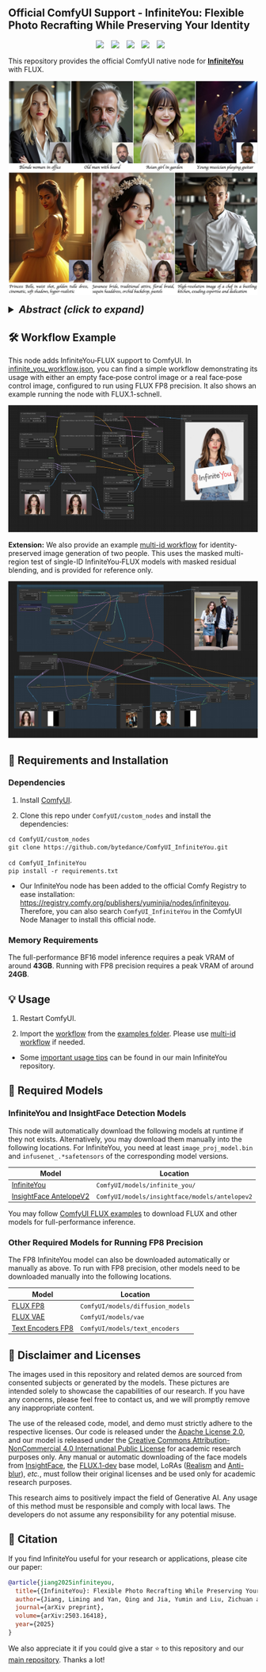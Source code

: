 ## Official ComfyUI Support - InfiniteYou: Flexible Photo Recrafting While Preserving Your Identity

<div align="center">

<a href="https://bytedance.github.io/InfiniteYou"><img src="https://img.shields.io/static/v1?label=Project&message=Page&color=blue&logo=github-pages"></a> &ensp;
<a href="https://arxiv.org/abs/2503.16418"><img src="https://img.shields.io/static/v1?label=ArXiv&message=Paper&color=darkred&logo=arxiv"></a> &ensp;
<a href="https://github.com/bytedance/InfiniteYou"><img src="https://img.shields.io/static/v1?label=GitHub&message=Code&color=green&logo=github"></a> &ensp;
<a href="https://huggingface.co/ByteDance/InfiniteYou"><img src="https://img.shields.io/static/v1?label=%F0%9F%A4%96%20Released&message=Models&color=purple"></a> &ensp;
<a href="https://huggingface.co/spaces/ByteDance/InfiniteYou-FLUX"><img src="https://img.shields.io/static/v1?label=%F0%9F%A4%97%20Hugging%20Face&message=Demo&color=orange"></a> &ensp;

</div>

This repository provides the official ComfyUI native node for [**InfiniteYou**](https://github.com/bytedance/InfiniteYou) with FLUX.

![teaser](examples/teaser.jpg)

<details>
<summary style='font-size:20px'><b><i>Abstract (click to expand)</i></b></summary>

> *Achieving flexible and high-fidelity identity-preserved image generation remains formidable, particularly with advanced Diffusion Transformers (DiTs) like FLUX. We introduce **InfiniteYou (InfU)**, one of the earliest robust frameworks leveraging DiTs for this task. InfU addresses significant issues of existing methods, such as insufficient identity similarity, poor text-image alignment, and low generation quality and aesthetics. Central to InfU is InfuseNet, a component that injects identity features into the DiT base model via residual connections, enhancing identity similarity while maintaining generation capabilities. A multi-stage training strategy, including pretraining and supervised fine-tuning (SFT) with synthetic single-person-multiple-sample (SPMS) data, further improves text-image alignment, ameliorates image quality, and alleviates face copy-pasting. Extensive experiments demonstrate that InfU achieves state-of-the-art performance, surpassing existing baselines. In addition, the plug-and-play design of InfU ensures compatibility with various existing methods, offering a valuable contribution to the broader community.*

</details>


## 🛠️ Workflow Example

This node adds InfiniteYou‑FLUX support to ComfyUI. In [infinite_you_workflow.json](./examples/infinite_you_workflow.json), you can find a simple workflow demonstrating its usage with either an empty face‑pose control image or a real face‑pose control image, configured to run using FLUX FP8 precision. It also shows an example running the node with FLUX.1-schnell.

![basic workflow](examples/workflow.jpg)

**Extension:** We also provide an example [multi-id workflow](examples/multi_id_infinite_you_workflow.json) for identity-preserved image generation of two people. This uses the masked multi-region test of single-ID InfiniteYou‑FLUX models with masked residual blending, and is provided for reference only.

![basic workflow](examples/multi_id_workflow.jpg)


## 🔧 Requirements and Installation

### Dependencies

1. Install [ComfyUI](https://github.com/comfyanonymous/ComfyUI?tab=readme-ov-file#get-started).

2. Clone this repo under `ComfyUI/custom_nodes` and install the dependencies:
```
cd ComfyUI/custom_nodes
git clone https://github.com/bytedance/ComfyUI_InfiniteYou.git

cd ComfyUI_InfiniteYou
pip install -r requirements.txt
```

* Our InfiniteYou node has been added to the official Comfy Registry to ease installation: https://registry.comfy.org/publishers/yuminjia/nodes/infiniteyou. Therefore, you can also search `ComfyUI_InfiniteYou` in the ComfyUI Node Manager to install this official node.


### Memory Requirements

The full-performance BF16 model inference requires a peak VRAM of around **43GB**. Running with FP8 precision requires a peak VRAM of around **24GB**.


## 💡 Usage

1. Restart ComfyUI.

2. Import the [workflow](examples/infinite_you_workflow.json) from the [examples folder](./examples). Please use [multi-id workflow](examples/multi_id_infinite_you_workflow.json) if needed.

* Some [important usage tips](https://github.com/bytedance/InfiniteYou?tab=readme-ov-file#-important-usage-tips) can be found in our main InfiniteYou repository.


## 🏰 Required Models

### InfiniteYou and InsightFace Detection Models

This node will automatically download the following models at runtime if they not exists. Alternatively, you may download them manually into the following locations. For InfiniteYou, you need at least `image_proj_model.bin` and `infusenet_.*safetensors` of the corresponding model versions.

| Model | Location |
| ---- | ---- |
| [InfiniteYou](https://huggingface.co/ByteDance/InfiniteYou/tree/main/infu_flux_v1.0) | `ComfyUI/models/infinite_you/` |
| [InsightFace AntelopeV2](https://huggingface.co/ByteDance/InfiniteYou/tree/main/supports/insightface/models/antelopev2) | `ComfyUI/models/insightface/models/antelopev2` |

You may follow [ComfyUI FLUX examples](https://comfyanonymous.github.io/ComfyUI_examples/flux/) to download FLUX and other models for full-performance inference.  


### Other Required Models for Running FP8 Precision

The FP8 InfiniteYou model can also be downloaded automatically or manually as above. To run with FP8 precision, other models need to be downloaded manually into the following locations.

| Model | Location |
| ---- | ---- |
| [FLUX FP8](https://huggingface.co/Kijai/flux-fp8/tree/main) | `ComfyUI/models/diffusion_models` |
| [FLUX VAE](https://huggingface.co/black-forest-labs/FLUX.1-schnell/blob/main/ae.safetensors) | `ComfyUI/models/vae` |
| [Text Encoders FP8](https://huggingface.co/comfyanonymous/flux_text_encoders/tree/main) | `ComfyUI/models/text_encoders` |


## 📜 Disclaimer and Licenses

The images used in this repository and related demos are sourced from consented subjects or generated by the models. These pictures are intended solely to showcase the capabilities of our research. If you have any concerns, please feel free to contact us, and we will promptly remove any inappropriate content.

The use of the released code, model, and demo must strictly adhere to the respective licenses. Our code is released under the [Apache License 2.0](./LICENSE), and our model is released under the [Creative Commons Attribution-NonCommercial 4.0 International Public License](https://huggingface.co/ByteDance/InfiniteYou/blob/main/LICENSE) for academic research purposes only. Any manual or automatic downloading of the face models from [InsightFace](https://github.com/deepinsight/insightface), the [FLUX.1-dev](https://huggingface.co/black-forest-labs/FLUX.1-dev) base model, LoRAs ([Realism](https://civitai.com/models/631986?modelVersionId=706528) and [Anti-blur](https://civitai.com/models/675581/anti-blur-flux-lora)), *etc.*, must follow their original licenses and be used only for academic research purposes.

This research aims to positively impact the field of Generative AI. Any usage of this method must be responsible and comply with local laws. The developers do not assume any responsibility for any potential misuse.


## 📖 Citation

If you find InfiniteYou useful for your research or applications, please cite our paper:

```bibtex
@article{jiang2025infiniteyou,
  title={{InfiniteYou}: Flexible Photo Recrafting While Preserving Your Identity},
  author={Jiang, Liming and Yan, Qing and Jia, Yumin and Liu, Zichuan and Kang, Hao and Lu, Xin},
  journal={arXiv preprint},
  volume={arXiv:2503.16418},
  year={2025}
}
```

We also appreciate it if you could give a star :star: to this repository and our [main repository](https://github.com/bytedance/InfiniteYou). Thanks a lot!

